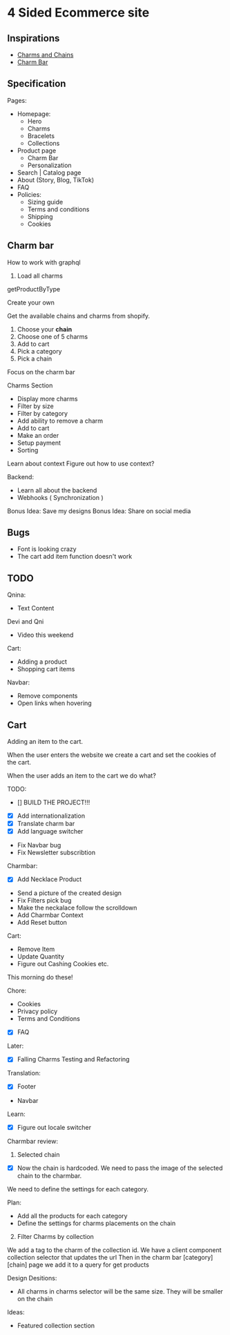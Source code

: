 # 4 Sided Ecommerce site

## Inspirations

- [Charms and Chains](https://www.madebymary.com/collections/charms-and-chains)
- [Charm Bar](https://www.lavenderandgracedesigns.com/products/charm-necklace-1)

## Specification

Pages:

- Homepage:
  - Hero
  - Charms
  - Bracelets
  - Collections
- Product page
  - Charm Bar
  - Personalization
- Search | Catalog page
- About (Story, Blog, TikTok)
- FAQ
- Policies:
  - Sizing guide
  - Terms and conditions
  - Shipping
  - Cookies


## Charm bar

How to work with graphql

1. Load all charms

getProductByType

Create your own

Get the available chains and charms from shopify.

1. Choose your **chain**
2. Choose one of 5 charms
3. Add to cart
4. Pick a category
5. Pick a chain

Focus on the charm bar

Charms Section

- Display more charms
- Filter by size
- Filter by category
- Add ability to remove a charm
- Add to cart
- Make an order
- Setup payment
- Sorting

Learn about context
Figure out how to use context?

Backend:

- Learn all about the backend
- Webhooks ( Synchronization )

Bonus Idea: Save my designs
Bonus Idea: Share on social media

## Bugs

- Font is looking crazy
- The cart add item function doesn't work

## TODO

Qnina:
- Text Content

Devi and Qni
- Video this weekend

Cart:
- Adding a product
- Shopping cart items

Navbar:
- Remove components
- Open links when hovering



## Cart

Adding an item to the cart.

When the user enters the website we create a cart and set the cookies of the cart.

When the user adds an item to the cart we do what?











































TODO:
- [] BUILD THE PROJECT!!! 
- [X] Add internationalization
- [X] Translate charm bar
- [x] Add language switcher
- Fix Navbar bug
- Fix Newsletter subscribtion


Charmbar:
- [x] Add Necklace Product
- Send a picture of the created design
- Fix Filters pick bug
- Make the neckalace follow the scrolldown
- Add Charmbar Context
- Add Reset button

Cart:
- Remove Item
- Update Quantity
- Figure out Cashing Cookies etc.


This morning do these!


Chore:
- Cookies 
- Privacy policy
- Terms and Conditions
- [x] FAQ


Later:
- [x] Falling Charms Testing and Refactoring


Translation:
- [x] Footer
- Navbar


Learn:
- [x] Figure out locale switcher

Charmbar review:

1. Selected chain

-[x] Now the chain is hardcoded. We need to pass the image of the selected chain to the
charmbar.

We need to define the settings for each category.

Plan:
- Add all the products for each category
- Define the settings for charms placements on the chain


2. Filter Charms by collection

We add a tag to the charm of the collection id. 
We have a client component collection selector that updates the url
Then in the charm bar [category][chain] page we add it to a query for get products


Design Desitions:

- All charms in charms selector will be the same size. They will be smaller on the chain

Ideas:

- Featured collection section


